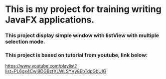 # This is my project for training writing JavaFX applications.
### This project display simple window with listView with multiple selection mode.

### This project is based on tutorial from youtube, link below:
https://www.youtube.com/playlist?list=PL6gx4Cwl9DGBzfXLWLSYVy8EbTdpGbUIG